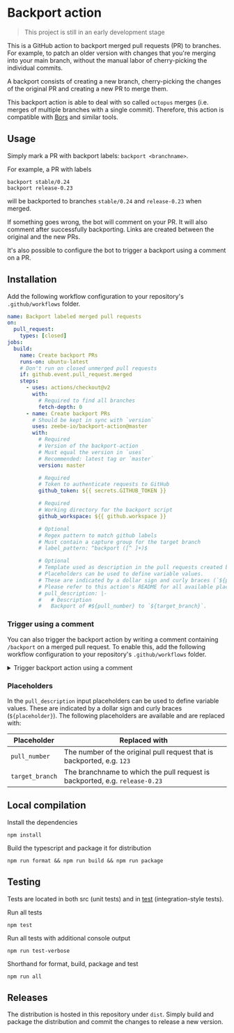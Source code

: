 # Backport action

> This project is still in an early development stage

This is a GitHub action to backport merged pull requests (PR) to branches.
For example, to patch an older version with changes that you're merging into your main branch, without the manual labor of cherry-picking the individual commits.

A backport consists of creating a new branch, cherry-picking the changes of the original PR and creating a new PR to merge them.

This backport action is able to deal with so called `octopus` merges (i.e. merges of multiple branches with a single commit).
Therefore, this action is compatible with [Bors](https://bors.tech/) and similar tools.

## Usage

Simply mark a PR with backport labels: `backport <branchname>`.

For example, a PR with labels

```
backport stable/0.24
backport release-0.23
```

will be backported to branches `stable/0.24` and `release-0.23` when merged.

If something goes wrong, the bot will comment on your PR.
It will also comment after successfully backporting.
Links are created between the original and the new PRs.

It's also possible to configure the bot to trigger a backport using a comment on a PR.

## Installation

Add the following workflow configuration to your repository's `.github/workflows` folder.

```yaml
name: Backport labeled merged pull requests
on:
  pull_request:
    types: [closed]
jobs:
  build:
    name: Create backport PRs
    runs-on: ubuntu-latest
    # Don't run on closed unmerged pull requests
    if: github.event.pull_request.merged
    steps:
      - uses: actions/checkout@v2
        with:
          # Required to find all branches
          fetch-depth: 0
      - name: Create backport PRs
        # Should be kept in sync with `version`
        uses: zeebe-io/backport-action@master
        with:
          # Required
          # Version of the backport-action
          # Must equal the version in `uses`
          # Recommended: latest tag or `master`
          version: master

          # Required
          # Token to authenticate requests to GitHub
          github_token: ${{ secrets.GITHUB_TOKEN }}

          # Required
          # Working directory for the backport script
          github_workspace: ${{ github.workspace }}

          # Optional
          # Regex pattern to match github labels
          # Must contain a capture group for the target branch
          # label_pattern: ^backport ([^ ]+)$

          # Optional
          # Template used as description in the pull requests created by this action.
          # Placeholders can be used to define variable values.
          # These are indicated by a dollar sign and curly braces (`${placeholder}`).
          # Please refer to this action's README for all available placeholders.
          # pull_description: |-
          #   # Description
          #   Backport of #${pull_number} to `${target_branch}`.
```

### Trigger using a comment

You can also trigger the backport action by writing a comment containing `/backport` on a merged pull request.
To enable this, add the following workflow configuration to your repository's `.github/workflows` folder.

<details><summary>Trigger backport action using a comment</summary>
 <p>

```yaml
name: Backport labeled merged pull requests
on:
  pull_request:
    types: [closed]
  issue_comment:
    types: [created]
jobs:
  build:
    name: Create backport PRs
    runs-on: ubuntu-latest
    # Only run when pull request is merged
    # or when a comment containing `/backport` is created
    if: >
      (
        github.event_name == 'pull_request' &&
        github.event.pull_request.merged
      ) || (
        github.event_name == 'issue_comment' &&
        github.event.issue.pull_request &&
        contains(github.event.comment.body, '/backport')
      )
    steps:
      - uses: actions/checkout@v2
        with:
          # Required to find all branches
          fetch-depth: 0
      - name: Create backport PRs
        # Should be kept in sync with `version`
        uses: zeebe-io/backport-action@master
        with:
          # Required
          # Version of the backport-action
          # Must equal the version in `uses`
          # Recommended: latest tag or `master`
          version: master

          # Required
          # Token to authenticate requests to GitHub
          github_token: ${{ secrets.GITHUB_TOKEN }}

          # Required
          # Working directory for the backport script
          github_workspace: ${{ github.workspace }}

          # Optional
          # Regex pattern to match github labels
          # Must contain a capture group for the target branch
          # label_pattern: ^backport ([^ ]+)$

          # Optional
          # Template used as description in the pull requests created by this action.
          # Placeholders can be used to define variable values.
          # These are indicated by a dollar sign and curly braces (`${placeholder}`).
          # Please refer to this action's README for all available placeholders.
          # pull_description: |-
          #   # Description
          #   Backport of #${pull_number} to `${target_branch}`.
```

</p>
</details>

### Placeholders
In the `pull_description` input placeholders can be used to define variable values.
These are indicated by a dollar sign and curly braces (`${placeholder}`).
The following placeholders are available and are replaced with:

Placeholder | Replaced with
------------|------------
`pull_number` | The number of the original pull request that is backported, e.g. `123`
`target_branch`| The branchname to which the pull request is backported, e.g. `release-0.23`

## Local compilation

Install the dependencies

```
npm install
```

Build the typescript and package it for distribution

```
npm run format && npm run build && npm run package
```

## Testing

Tests are located in both src (unit tests) and in [test](test) (integration-style tests).

Run all tests

```
npm test
```

Run all tests with additional console output

```
npm run test-verbose
```

Shorthand for format, build, package and test

```
npm run all
```

## Releases

The distribution is hosted in this repository under `dist`.
Simply build and package the distribution and commit the changes to release a new version.
